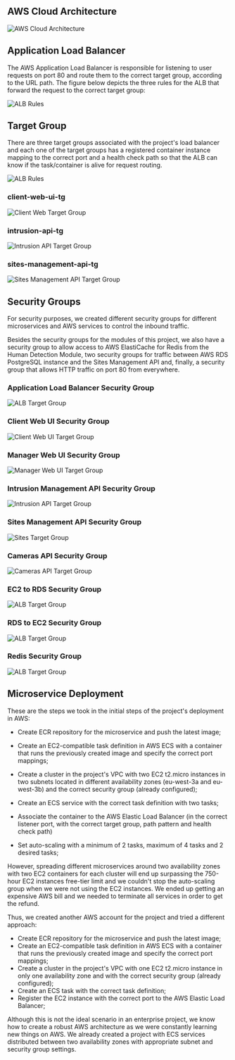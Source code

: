 ## AWS Cloud Architecture

![AWS Cloud Architecture](../static/img/aws_architecture.png)

## Application Load Balancer

The AWS Application Load Balancer is responsible for listening to user requests on port 80 and route them to the correct target group, according to the URL path. The figure below depicts the three rules for the ALB that forward the request to the correct target group:

![ALB Rules](../static/img/alb_rules.png)

## Target Group

There are three target groups associated with the project's load balancer and each one of the target groups has a registered container instance mapping to the correct port and a health check path so that the ALB can know if the task/container is alive for request routing.

![ALB Rules](../static/img/alb_rules.png)

### client-web-ui-tg

![Client Web Target Group](../static/img/client-tg.png)

### intrusion-api-tg

![Intrusion API Target Group](../static/img/intrusion-tg.png)

### sites-management-api-tg

![Sites Management API Target Group](../static/img/sites-tg.png)


## Security Groups

For security purposes, we created different security groups for different microservices and AWS services to control the inbound traffic. 

Besides the security groups for the modules of this project, we also have a security group to allow access to AWS ElastiCache for Redis from the Human Detection Module, two security groups for traffic between AWS RDS PostgreSQL instance and the Sites Management API and, finally, a security group that allows HTTP traffic on port 80 from everywhere.

### Application Load Balancer Security Group

![ALB Target Group](../static/img/alb-sg.png)

### Client Web UI Security Group

![Client Web UI Target Group](../static/img/client-sg.png)

### Manager Web UI Security Group

![Manager Web UI Target Group](../static/img/manager-sg.png)

### Intrusion Management API Security Group

![Intrusion API Target Group](../static/img/intrusion-sg.png)

### Sites Management API Security Group

![Sites Target Group](../static/img/sites-sg.png)

### Cameras API Security Group

![Cameras API Target Group](../static/img/cameras-sg.png)

### EC2 to RDS Security Group

![ALB Target Group](../static/img/ec2-rds-sg.png)

### RDS to EC2 Security Group

![ALB Target Group](../static/img/rds-ec2-sg.png)

### Redis Security Group

![ALB Target Group](../static/img/redis-sg.png)


## Microservice Deployment


These are the steps we took in the initial steps of the project's deployment in AWS:

- Create ECR repository for the microservice and push the latest image;	

- Create an EC2-compatible task definition in AWS ECS with a container that runs the previously created image and specify the correct port mappings;

- Create a cluster in the project's VPC with two EC2 t2.micro instances in two subnets located in different availability zones (eu-west-3a and eu-west-3b) and the correct security group (already configured);

- Create an ECS service with the correct task definition with two tasks;

- Associate the container to the AWS Elastic Load Balancer (in the correct listener port, with the correct target group, path pattern and health check path)

- Set auto-scaling with a minimum of 2 tasks, maximum of 4 tasks and 2 desired tasks;

  
However, spreading different microservices around two availability zones with two EC2 containers for each cluster will end up surpassing the 750-hour EC2 instances free-tier limit and we couldn't stop the auto-scaling group when we were not using the EC2 instances. We ended up getting an expensive AWS bill and we needed to terminate all services in order to get the refund.

Thus, we created another AWS account for the project and tried a different approach:

- Create ECR repository for the microservice and push the latest image;	
- Create an EC2-compatible task definition in AWS ECS with a container that runs the previously created image and specify the correct port mappings;
- Create a cluster in the project's VPC with one EC2 t2.micro instance in only one availability zone and with the correct security group (already configured);
- Create an ECS task with the correct task definition;
- Register the EC2 instance with the correct port to the AWS Elastic Load Balancer;

Although this is not the ideal scenario in an enterprise project, we know how to create a robust AWS architecture as we were constantly learning new things on AWS. We already created a project with ECS services distributed between two availability zones with appropriate subnet and security group settings.

